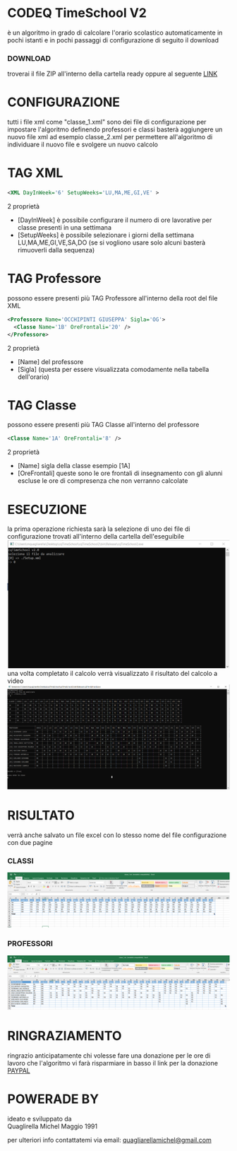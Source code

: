 # CODEQ TimeSchool V2
è un algoritmo in grado di calcolare l'orario scolastico automaticamente in pochi istanti 
e in pochi passaggi di configurazione
di seguito il download

### DOWNLOAD
troverai il file ZIP all'interno della cartella ready
oppure al seguente [LINK](../raw/master/ready/release_1.0.zip)

# CONFIGURAZIONE
tutti i file xml come "classe_1.xml" sono dei file di configurazione per impostare l'algoritmo 
definendo professori e classi
basterà aggiungere un nuovo file xml ad esempio classe_2.xml 
per permettere all'algoritmo di individuare il nuovo file e svolgere un nuovo calcolo

# TAG XML
```XML
<XML DayInWeek='6' SetupWeeks='LU,MA,ME,GI,VE' >
```
2 proprietà
- [DayInWeek] è possibile configurare il numero di ore lavorative per classe presenti in una settimana
- [SetupWeeks] è possibile selezionare i giorni della settimana LU,MA,ME,GI,VE,SA,DO (se si vogliono usare solo alcuni basterà rimuoverli dalla sequenza)

# TAG Professore
possono essere presenti più TAG Professore all'interno della root del file XML
```XML
<Professore Name='OCCHIPINTI GIUSEPPA' Sigla='OG'>
  <Classe Name='1B' OreFrontali='20' />
</Professore>
```
2 proprietà
- [Name] del professore
- [Sigla] (questa per essere visualizzata comodamente nella tabella dell'orario)
  
# TAG Classe
possono essere presenti più TAG Classe all'interno del professore
```XML
<Classe Name='1A' OreFrontali='8' />
```
2 proprietà
- [Name] sigla della classe esempio [1A]
- [OreFrontali] queste sono le ore frontali di insegnamento con gli alunni escluse le ore di compresenza che non verranno calcolate

# ESECUZIONE
la prima operazione richiesta sarà la selezione di uno dei file di configurazione trovati all'interno della cartella dell'eseguibile
![alt text](https://github.com/quagliarellamichel/cqTimeSchool2/blob/master/screen/s1.png?raw=true)
una volta completato il calcolo verrà visualizzato il risultato del calcolo a video
![alt text](https://github.com/quagliarellamichel/cqTimeSchool2/blob/master/screen/s2.png?raw=true)

# RISULTATO
verrà anche salvato un file excel con lo stesso nome del file configurazione con due pagine
### CLASSI
![alt text](https://github.com/quagliarellamichel/cqTimeSchool2/blob/master/screen/s3.png?raw=true)
### PROFESSORI
![alt text](https://github.com/quagliarellamichel/cqTimeSchool2/blob/master/screen/s4.png?raw=true)


# RINGRAZIAMENTO
ringrazio anticipatamente chi volesse fare una donazione 
per le ore di lavoro che l'algoritmo vi farà risparmiare
in basso il link per la donazione [PAYPAL](https://www.paypal.com/donate?hosted_button_id=4MAY2A7TYRCHW)

# POWERADE BY
ideato e sviluppato da  
  Quaglirella Michel
  Maggio 1991

per ulteriori info contattatemi via email: quagliarellamichel@gmail.com
